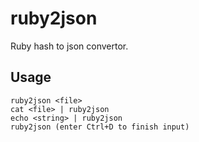 # ruby2json

Ruby hash to json convertor.


## Usage

```
ruby2json <file>
cat <file> | ruby2json
echo <string> | ruby2json
ruby2json (enter Ctrl+D to finish input)
```
